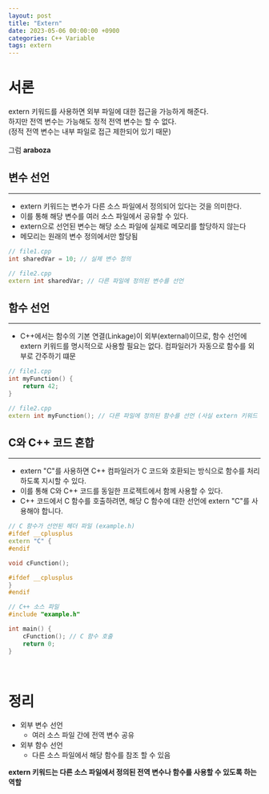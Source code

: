 ```yaml
---
layout: post
title: "Extern"
date: 2023-05-06 00:00:00 +0900
categories: C++ Variable
tags: extern
---
```


# 서론
extern 키워드를 사용하면 외부 파일에 대한 접근을 가능하게 해준다. <br/>
하지만 전역 변수는 가능해도 정적 전역 변수는 할 수 없다. <br/>
(정적 전역 변수는 내부 파일로 접근 제한되어 있기 때문)<br/>
<br/>
그럼 **araboza**

## 변수 선언
---------
- extern 키워드는 변수가 다른 소스 파일에서 정의되어 있다는 것을 의미한다.
- 이를 통해 해당 변수를 여러 소스 파일에서 공유할 수 있다.
- extern으로 선언된 변수는 해당 소스 파일에 실제로 메모리를 할당하지 않는다
- 메모리는 원래의 변수 정의에서만 할당됨

```cpp
// file1.cpp
int sharedVar = 10; // 실제 변수 정의

// file2.cpp
extern int sharedVar; // 다른 파일에 정의된 변수를 선언
```

## 함수 선언
-----------
- C++에서는 함수의 기본 연결(Linkage)이 외부(external)이므로, 함수 선언에 extern 키워드를 명시적으로 사용할 필요는 없다. 컴파일러가 자동으로 함수를 외부로 간주하기 떄문

```cpp
// file1.cpp
int myFunction() {
    return 42;
}

// file2.cpp
extern int myFunction(); // 다른 파일에 정의된 함수를 선언 (사실 extern 키워드 없이도 동작)
```

## C와 C++ 코드 혼합
------------
- extern "C"를 사용하면 C++ 컴파일러가 C 코드와 호환되는 방식으로 함수를 처리하도록 지시할 수 있다. 
- 이를 통해 C와 C++ 코드를 동일한 프로젝트에서 함께 사용할 수 있다. 
- C++ 코드에서 C 함수를 호출하려면, 해당 C 함수에 대한 선언에 extern "C"를 사용해야 합니다.

```cpp
// C 함수가 선언된 헤더 파일 (example.h)
#ifdef __cplusplus
extern "C" {
#endif

void cFunction();

#ifdef __cplusplus
}
#endif

// C++ 소스 파일
#include "example.h"

int main() {
    cFunction(); // C 함수 호출
    return 0;
}
```
<br/>

# 정리
- 외부 변수 선언
  - 여러 소스 파일 간에 전역 변수 공유
- 외부 함수 선언
  - 다른 소스 파일에서 해당 함수를 참조 할 수 있음

**extern 키워드는 다른 소스 파일에서 정의된 전역 변수나 함수를 사용할 수 있도록 하는 역할**